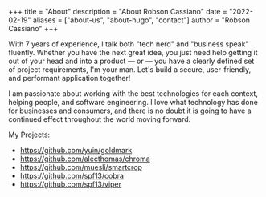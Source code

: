 +++
title = "About"
description = "About Robson Cassiano"
date = "2022-02-19"
aliases = ["about-us", "about-hugo", "contact"]
author = "Robson Cassiano"
+++

With 7 years of experience, I talk both "tech nerd" and "business speak" fluently. Whether you have the next great idea, you just need help getting it out of your head and into a product — or — you have a clearly defined set of project requirements, I'm your man. Let's build a secure, user-friendly, and performant application together!

I am passionate about working with the best technologies for each context, helping people, and software engineering. I love what technology has done for businesses and consumers, and there is no doubt it is going to have a continued effect throughout the world moving forward.

My Projects:

- https://github.com/yuin/goldmark
- https://github.com/alecthomas/chroma
- https://github.com/muesli/smartcrop
- https://github.com/spf13/cobra
- https://github.com/spf13/viper
